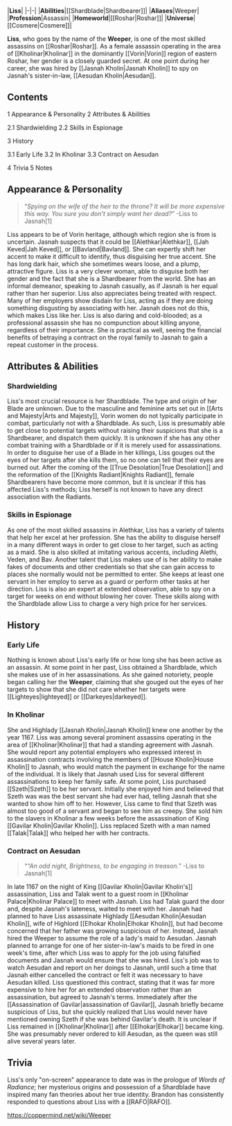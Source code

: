 |**Liss**|
|-|-|
|**Abilities**|[[Shardblade\|Shardbearer]]|
|**Aliases**|Weeper|
|**Profession**|Assassin|
|**Homeworld**|[[Roshar\|Roshar]]|
|**Universe**|[[Cosmere\|Cosmere]]|

**Liss**, who goes by the name of the **Weeper**, is one of the most skilled assassins on [[Roshar\|Roshar]]. As a female assassin operating in the area of [[Kholinar\|Kholinar]] in the dominantly [[Vorin\|Vorin]] region of eastern Roshar, her gender is a closely guarded secret. At one point during her career, she was hired by [[Jasnah Kholin\|Jasnah Kholin]] to spy on Jasnah's sister-in-law, [[Aesudan Kholin\|Aesudan]].

## Contents

1 Appearance & Personality
2 Attributes & Abilities

2.1 Shardwielding
2.2 Skills in Espionage


3 History

3.1 Early Life
3.2 In Kholinar
3.3 Contract on Aesudan


4 Trivia
5 Notes


## Appearance & Personality
>“*Spying on the wife of the heir to the throne? It will be more expensive this way. You sure you don’t simply want her dead?*”
\-Liss to Jasnah[1]


Liss appears to be of Vorin heritage, although which region she is from is uncertain. Jasnah suspects that it could be [[Alethkar\|Alethkar]], [[Jah Keved\|Jah Keved]], or [[Bavland\|Bavland]]. She can expertly shift her accent to make it difficult to identify, thus disguising her true accent. She has long dark hair, which she sometimes wears loose, and a plump, attractive figure.
Liss is a very clever woman, able to disguise both her gender and the fact that she is a Shardbearer from the world. She has an informal demeanor, speaking to Jasnah casually, as if Jasnah is her equal rather than her superior. Liss also appreciates being treated with respect. Many of her employers show disdain for Liss, acting as if they are doing something disgusting by associating with her. Jasnah does not do this, which makes Liss like her. Liss is also daring and cold-blooded; as a professional assassin she has no compunction about killing anyone, regardless of their importance. She is practical as well, seeing the financial benefits of betraying a contract on the royal family to Jasnah to gain a repeat customer in the process.

## Attributes & Abilities
### Shardwielding
Liss's most crucial resource is her Shardblade. The type and origin of her Blade are unknown. Due to the masculine and feminine arts set out in [[Arts and Majesty\|Arts and Majesty]], Vorin women do not typically participate in combat, particularly not with a Shardblade. As such, Liss is presumably able to get close to potential targets without raising their suspicions that she is a Shardbearer, and dispatch them quickly. It is unknown if she has any other combat training with a Shardblade or if it is merely used for assassinations. In order to disguise her use of a Blade in her killings, Liss gouges out the eyes of her targets after she kills them, so no one can tell that their eyes are burned out. After the coming of the [[True Desolation\|True Desolation]] and the reformation of the [[Knights Radiant\|Knights Radiant]], female Shardbearers have become more common, but it is unclear if this has affected Liss's methods; Liss herself is not known to have any direct association with the Radiants.

### Skills in Espionage
As one of the most skilled assassins in Alethkar, Liss has a variety of talents that help her excel at her profession. She has the ability to disguise herself in a many different ways in order to get close to her target, such as acting as a maid. She is also skilled at imitating various accents, including Alethi, Veden, and Bav. Another talent that Liss makes use of is her ability to make fakes of documents and other credentials so that she can gain access to places she normally would not be permitted to enter. She keeps at least one servant in her employ to serve as a guard or perform other tasks at her direction. Liss is also an expert at extended observation, able to spy on a target for weeks on end without blowing her cover. These skills along with the Shardblade allow Liss to charge a very high price for her services.

## History
### Early Life
Nothing is known about Liss's early life or how long she has been active as an assassin. At some point in her past, Liss obtained a Shardblade, which she makes use of in her assassinations. As she gained notoriety, people began calling her the **Weeper**, claiming that she gouged out the eyes of her targets to show that she did not care whether her targets were [[Lighteyes\|lighteyed]] or [[Darkeyes\|darkeyed]].

### In Kholinar
She and Highlady [[Jasnah Kholin\|Jasnah Kholin]] knew one another by the year 1167. Liss was among several prominent assassins operating in the area of [[Kholinar\|Kholinar]] that had a standing agreement with Jasnah. She would report any potential employers who expressed interest in assassination contracts involving the members of [[House Kholin\|House Kholin]] to Jasnah, who would match the payment in exchange for the name of the individual. It is likely that Jasnah used Liss for several different assassinations to keep her family safe.
At some point, Liss purchased [[Szeth\|Szeth]] to be her servant. Initially she enjoyed him and believed that Szeth was was the best servant she had ever had, telling Jasnah that she wanted to show him off to her. However, Liss came to find that Szeth was almost too good of a servant and began to see him as creepy. She sold him to the slavers in Kholinar a few weeks before the assassination of King [[Gavilar Kholin\|Gavilar Kholin]]. Liss replaced Szeth with a man named [[Talak\|Talak]] who helped her with her contracts.

### Contract on Aesudan
>“*“An odd night, Brightness, to be engaging in treason.*”
\-Liss to Jasnah[1]


In late 1167 on the night of King [[Gavilar Kholin\|Gavilar Kholin's]] assassination, Liss and Talak went to a guest room in [[Kholinar Palace\|Kholinar Palace]] to meet with Jasnah. Liss had Talak guard the door and, despite Jasnah's lateness, waited to meet with her. Jasnah had planned to have Liss assassinate Highlady [[Aesudan Kholin\|Aesudan Kholin]], wife of Highlord [[Elhokar Kholin\|Elhokar Kholin]], but had become concerned that her father was growing suspicious of her. Instead, Jasnah hired the Weeper to assume the role of a lady's maid to Aesudan. Jasnah planned to arrange for one of her sister-in-law's maids to be fired in one week's time, after which Liss was to apply for the job using falsified documents and Jasnah would ensure that she was hired. Liss's job was to watch Aesudan and report on her doings to Jasnah, until such a time that Jasnah either cancelled the contract or felt it was necessary to have Aesudan killed. Liss questioned this contract, stating that it was far more expensive to hire her for an extended observation rather than an assassination, but agreed to Jasnah's terms.
Immediately after the [[Assassination of Gavilar\|assassination of Gavilar]], Jasnah briefly became suspicious of Liss, but she quickly realized that Liss would never have mentioned owning Szeth if she was behind Gavilar's death.
It is unclear if Liss remained in [[Kholinar\|Kholinar]] after [[Elhokar\|Elhokar]] became king. She was presumably never ordered to kill Aesudan, as the queen was still alive several years later.

## Trivia
Liss's only "on-screen" appearance to date was in the prologue of *Words of Radiance*; her mysterious origins and possession of a Shardblade have inspired many fan theories about her true identity. Brandon has consistently responded to questions about Liss with a [[RAFO\|RAFO]].


https://coppermind.net/wiki/Weeper